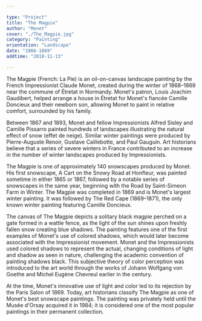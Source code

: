 ```yaml
---

type: "Project"
title: "The Magpie"
author: "Monet"
cover: "./The_Magpie.jpg"
category: "Painting"
orientation: "Landscape"
date: "1866-1869"
addtime: "2018-11-13"

---
```


The Magpie (French: La Pie) is an oil-on-canvas landscape painting by the French Impressionist Claude Monet, created during the winter of 1868–1869 near the commune of Étretat in Normandy. Monet's patron, Louis Joachim Gaudibert, helped arrange a house in Étretat for Monet's fiancée Camille Doncieux and their newborn son, allowing Monet to paint in relative comfort, surrounded by his family.

Between 1867 and 1893, Monet and fellow Impressionists Alfred Sisley and Camille Pissarro painted hundreds of landscapes illustrating the natural effect of snow (effet de neige). Similar winter paintings were produced by Pierre-Auguste Renoir, Gustave Caillebotte, and Paul Gauguin. Art historians believe that a series of severe winters in France contributed to an increase in the number of winter landscapes produced by Impressionists.

The Magpie is one of approximately 140 snowscapes produced by Monet. His first snowscape, A Cart on the Snowy Road at Honfleur, was painted sometime in either 1865 or 1867, followed by a notable series of snowscapes in the same year, beginning with the Road by Saint-Simeon Farm in Winter. The Magpie was completed in 1869 and is Monet's largest winter painting. It was followed by The Red Cape (1869–1871), the only known winter painting featuring Camille Doncieux.

The canvas of The Magpie depicts a solitary black magpie perched on a gate formed in a wattle fence, as the light of the sun shines upon freshly fallen snow creating blue shadows. The painting features one of the first examples of Monet's use of colored shadows, which would later become associated with the Impressionist movement. Monet and the Impressionists used colored shadows to represent the actual, changing conditions of light and shadow as seen in nature, challenging the academic convention of painting shadows black. This subjective theory of color perception was introduced to the art world through the works of Johann Wolfgang von Goethe and Michel Eugène Chevreul earlier in the century.

At the time, Monet's innovative use of light and color led to its rejection by the Paris Salon of 1869. Today, art historians classify The Magpie as one of Monet's best snowscape paintings. The painting was privately held until the Musée d'Orsay acquired it in 1984; it is considered one of the most popular paintings in their permanent collection.